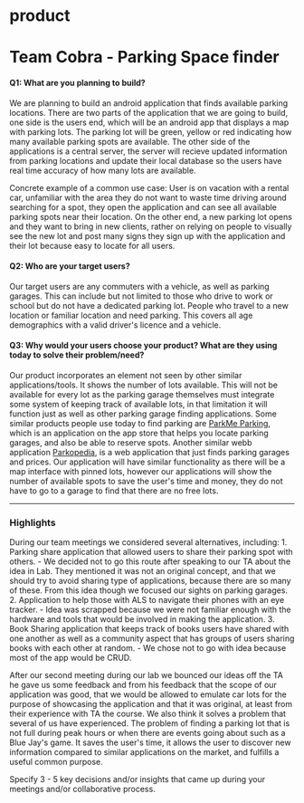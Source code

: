 # product


# Team Cobra - Parking Space finder

#### Q1: What are you planning to build?

We are planning to build an android application that finds available parking locations. There are two parts of the application that we are going to build, one side is the users
end, which will be an android app that displays a map with parking lots. The parking lot will be green, yellow or red indicating how many available parking spots are available.
The other side of the applications is a central server, the server will recieve updated information from parking locations and update their local database so the users have 
real time accuracy of how many lots are available.

Concrete example of a common use case: User is on vacation with a rental car, unfamiliar with the area they do not want to waste time driving around searching for a spot,
they open the application and can see all available parking spots near their location.
On the other end, a new parking lot opens and they want to bring in new clients, rather on relying on people to visually see the new lot and post many signs they sign up with
the application and their lot because easy to locate for all users.



#### Q2: Who are your target users?

Our target users are any commuters with a vehicle, as well as parking garages. This can include but not limited to those who drive to work or school but do 
not have a dedicated parking lot. People who travel to a new location or familiar location and need parking. This covers all age demographics with a valid driver's
licence and a vehicle.

#### Q3: Why would your users choose your product? What are they using today to solve their problem/need?

Our product incorporates an element not seen by other similar applications/tools. It shows the number of lots available. This will not be available for every lot as 
the parking garage themselves must integrate some system of keeping track of available lots, in that limitation it will function just as well as other parking garage
finding applications. Some similar products people use today to find parking are [ParkMe Parking](https://itunes.apple.com/ca/app/parkme-parking/id417605484?mt=8), 
which is an application on the app store that helps you locate parking garages, and also be able to reserve spots. Another similar webb application [Parkopedia](http://en.parkopedia.ca/parking/locations/toronto_on_canada_dpz83dffmxp/?arriving=201702061230&leaving=201702061430),
is a web application that just finds parking garages and prices. Our application will have similar functionality as there will be a map interface with pinned lots, however
our applications will show the number of available spots to save the user's time and money, they do not have to go to a garage to find that there are no free lots.


----

### Highlights

During our team meetings we considered several alternatives, including:
	1. Parking share application that allowed users to share their parking spot with others.
		- We decided not to go this route after speaking to our TA about the idea in Lab. They mentioned it was not an original concept, and that we should try to avoid
		  sharing type of applications, because there are so many of these. From this idea though we focused our sights on parking garages.
	2. Application to help those with ALS to navigate their phones with an eye tracker.
		- Idea was scrapped because we were not familiar enough with the hardware and tools that would be involved in making the application.
	3. Book Sharing application that keeps track of books users have shared with one another as well as a community aspect that has groups of users sharing books with each other at random.
		- We chose not to go with idea because most of the app would be CRUD.

After our second meeting during our lab we bounced our ideas off the TA he gave us some feedback and from his feedback that the scope of our application was good, that we would be
allowed to emulate car lots for the purpose of showcasing the application and that it was original, at least from their experience with TA the course. We also think it solves a
problem that several of us have experienced. The problem of finding a parking lot that is not full during peak hours or when there are events going about such as a Blue Jay's game.
It saves the user's time, it allows the user to discover new information compared to similar applications on the market, and fulfills a useful common purpose.

Specify 3 - 5 key decisions and/or insights that came up during your meetings
and/or collaborative process.


